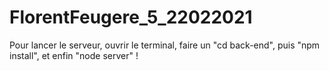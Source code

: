 # FlorentFeugere_5_22022021

Pour lancer le serveur, ouvrir le terminal, faire un "cd back-end", puis "npm install", et enfin "node server" ! 
